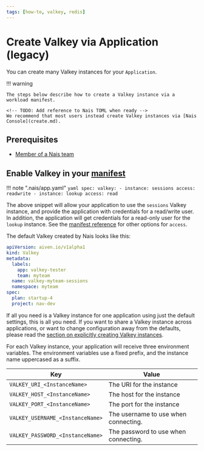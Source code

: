 ```yaml
---
tags: [how-to, valkey, redis]
---
```


# Create Valkey via Application (legacy)

You can create many Valkey instances for your `Application`.

!!! warning

    The steps below describe how to create a Valkey instance via a workload manifest.

    <!-- TODO: Add reference to Nais TOML when ready -->
    We recommend that most users instead create Valkey instances via [Nais Console](create.md).

## Prerequisites

- [Member of a Nais team](../../../explanations/team.md)

## Enable Valkey in your [manifest][app-spec-valkey]

!!! note ".nais/app.yaml"
    ```yaml
    spec:
      valkey:
        - instance: sessions
          access: readwrite
        - instance: lookup
          access: read
    ```

The above snippet will allow your application to use the `sessions` Valkey instance, and provide the application with credentials for a read/write user.
In addition, the application will get credentials for a read-only user for the `lookup` instance. See the [manifest reference][app-spec-valkey] for other options for `access`.

The default Valkey created by Nais looks like this:

```yaml
apiVersion: aiven.io/v1alpha1
kind: Valkey
metadata:
  labels:
    app: valkey-tester
    team: myteam
  name: valkey-myteam-sessions
  namespace: myteam
spec:
  plan: startup-4
  project: nav-dev
```

If all you need is a Valkey instance for one application using just the default settings, this is all you need.
If you want to share a Valkey instance across applications, or want to change configuration away from the defaults, please read the [section on explicitly creating Valkey instances](create-explicit.md).

For each Valkey instance, your application will receive three environment variables.
The environment variables use a fixed prefix, and the instance name uppercased as a suffix.

| Key                             | Value                                |
|---------------------------------|--------------------------------------|
| `VALKEY_URI_<InstanceName>`      | The URI for the instance             |
| `VALKEY_HOST_<InstanceName>`     | The host for the instance            |
| `VALKEY_PORT_<InstanceName>`     | The port for the instance            |
| `VALKEY_USERNAME_<InstanceName>` | The username to use when connecting. |
| `VALKEY_PASSWORD_<InstanceName>` | The password to use when connecting. |

[app-spec-valkey]: ../../../workloads/application/reference/application-spec.md#valkey

